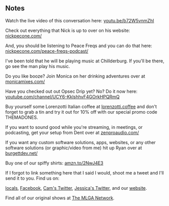 ## Notes

Watch the live video of this conversation here: [youtu.be/b72W5vnmZhI](https://youtu.be/b72W5vnmZhI)

Check out everything that Nick is up to over on his website: [nickpecone.com/](https://nickpecone.com/)

And, you should be listening to Peace Freqs and you can do that here: [nickpecone.com/peace-freqs-podcast/](https://nickpecone.com/peace-freqs-podcast/)

I've been told that he will be playing music at Chillderburg. If you'll be there, go see the man play his music.

Do you like booze? Join Monica on her drinking adventures over at [monicamixes.com/](https://www.monicamixes.com/)

Have you checked out out Opsec Drip yet? No? Do it now here: [youtube.com/channel/UCY6-KklshhvF4GOrkHPQRmQ](https://www.youtube.com/channel/UCY6-KklshhvF4GOrkHPQRmQ)

Buy yourself some Lorenzotti Italian coffee at [lorenzotti.coffee](https://www.lorenzotti.coffee/) and don't forget to grab a tin and try it out for 10% off with our special promo code THEMADONES.

If you want to sound good while you're streaming, in meetings, or podcasting, get your setup from Dent over at [zenproaudio.com/](https://www.zenproaudio.com/)

If you want any custom software solutions, apps, websites, or any other software solutions (or graphic/video from me) hit up Ryan over at [burgettdev.net/](https://burgettdev.net/)

Buy one of our spiffy shirts: [amzn.to/2NwJ4E3​](https://amzn.to/2NwJ4E3​)

If I forgot to link something here that I said I would, shoot me a tweet and I'll send it to you.
Find us on:

[locals](https://themadones.locals.com/), [Facebook](https://www.facebook.com/WeAreTheMad/), [Cam's Twitter](https://twitter.com/CamHarless), [Jessica's Twitter](https://twitter.com/soupcanarchist), and our [website](http://wearethemad.com).

Find all of our original shows at [The MLGA Network](https://mlganetwork.com).
